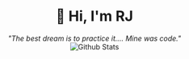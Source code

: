 # <div align="center">👋 Hi, I'm RJ</div>
<div align="center">
  <i>"The best dream is to practice it.... Mine was code."</i>
</div>
<div align="center">
  <img src="https://github-readme-stats.vercel.app/api?username=realrjdev&theme=vue-dark&show_icons=true&hide_border=true&bg_color=0d1117" alt="Github Stats" />
</div>

